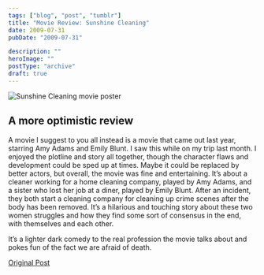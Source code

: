 ```yaml
---
tags: ["blog", "post", "tumblr"]
title: "Movie Review: Sunshine Cleaning"
date: 2009-07-31
pubDate: "2009-07-31"

description: ""
heroImage: ""
postType: "archive"
draft: true
---
```




![Sunshine Cleaning movie poster](https://upload.wikimedia.org/wikipedia/en/a/a5/Sunshine_cleaning.jpg)

## A more optimistic review

A movie I suggest to you all instead is a movie that came out last year, starring Amy Adams and Emily Blunt. I saw this while on my trip last month. I enjoyed the plotline and story all together, though the character flaws and development could be sped up at times. Maybe it could be replaced by better actors, but overall, the movie was fine and entertaining. It’s about a cleaner working for a home cleaning company, played by Amy Adams, and a sister who lost her job at a diner, played by Emily Blunt. After an incident, they both start a cleaning company for cleaning up crime scenes after the body has been removed. It’s a hilarious and touching story about these two women struggles and how they find some sort of consensus in the end, with themselves and each other.

It’s a lighter dark comedy to the real profession the movie talks about and pokes fun of the fact we are afraid of death.

[Original Post](https://jermspeaks.com/post/153483266/sunshine-cleaning-a-more-optimistic-review-a)
